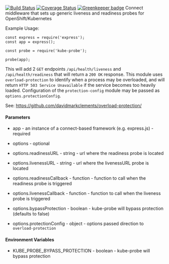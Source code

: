 [![Build Status](https://travis-ci.org/nodeshift/kube-probe.svg?branch=main)](https://travis-ci.org/nodeshift/kube-probe) [![Coverage Status](https://coveralls.io/repos/github/nodeshift/kube-probe/badge.svg?branch=main)](https://coveralls.io/github/nodeshift/kube-probe?branch=main)
[![Greenkeeper badge](https://badges.greenkeeper.io/nodeshift/kube-probe.svg)](https://greenkeeper.io/)
Connect middleware that sets up generic liveness and readiness probes for OpenShift/Kubernetes

Example Usage:

    const express = require('express');
    const app = express();

    const probe = require('kube-probe');

    probe(app);


This will add 2 `GET` endpoints `/api/health/liveness` and `/api/health/readiness`
that will return a `200 OK` response. This module uses `overload-protection` to identify
when a process may be overloaded, and will return `HTTP 503 Service Unavailable`
if the service becomes too heavily loaded. Configuration of the `protection-config` module
may be passed as `options.protectionConfig`.

See: https://github.com/davidmarkclements/overload-protection/

#### Parameters

* app - an instance of a connect-based framework (e.g. express.js) - required

* options - optional
* options.readinessURL - string - url where the readiness probe is located
* options.livenessURL - string - url where the livenessURL probe is located
* options.readinessCallback - function - function to call when the readiness probe is triggered
* options.livenessCallback - function - function to call when the liveness probe is triggered
* options.bypassProtection - boolean - kube-probe will bypass protection (defaults to false)
* options.protectionConfig - object - options passed direction to `overload-protection`

#### Environment Variables

* KUBE_PROBE_BYPASS_PROTECTION - boolean - kube-probe will bypass protection
